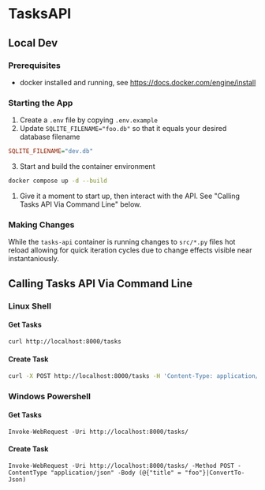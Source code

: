# TasksAPI

## Local Dev
### Prerequisites
 - docker installed and running, see https://docs.docker.com/engine/install

### Starting the App
1. Create a `.env` file by copying `.env.example`
2. Update `SQLITE_FILENAME="foo.db"` so that it equals your desired database filename
```ini
SQLITE_FILENAME="dev.db"
```
3. Start and build the container environment
```sh
docker compose up -d --build
```
1. Give it a moment to start up, then interact with the API. See "Calling Tasks API Via Command Line" below.

### Making Changes
While the `tasks-api` container is running changes to `src/*.py` files hot reload allowing for quick iteration cycles due to change effects visible near instantaniously.


## Calling Tasks API Via Command Line
### Linux Shell
#### Get Tasks
```sh
curl http://localhost:8000/tasks
```
#### Create Task
```sh
curl -X POST http://localhost:8000/tasks -H 'Content-Type: application/json' -d '{"title": "foo"}'
```

### Windows Powershell
#### Get Tasks
```pwsh
Invoke-WebRequest -Uri http://localhost:8000/tasks/
```
#### Create Task
```pwsh
Invoke-WebRequest -Uri http://localhost:8000/tasks/ -Method POST -ContentType "application/json" -Body (@{"title" = "foo"}|ConvertTo-Json)
```
